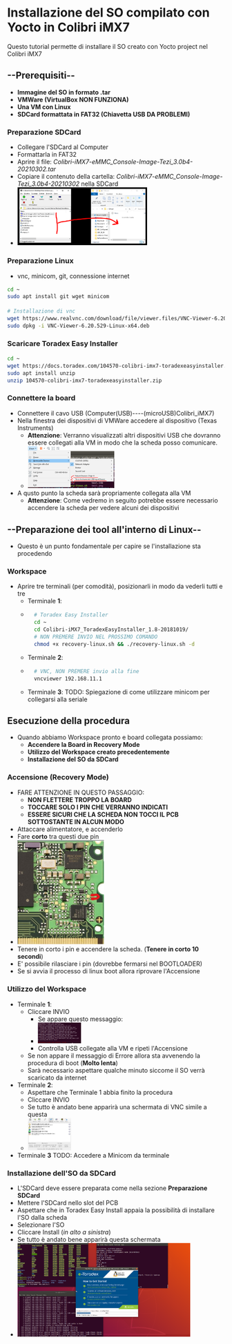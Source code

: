 # Installazione del SO compilato con Yocto in Colibri iMX7
Questo tutorial permette di installare il SO creato con Yocto project nel Colibri iMX7

## --**Prerequisiti**--
- **Immagine del SO in formato .tar**
- **VMWare (VirtualBox NON FUNZIONA)**
- **Una VM con Linux**
- **SDCard formattata in FAT32 (Chiavetta USB DA PROBLEMI)**

### Preparazione SDCard
- Collegare l'SDCard al Computer
- Formattarla in FAT32
- Aprire il file: *Colibri-iMX7-eMMC_Console-Image-Tezi_3.0b4-20210302.tar*
- Copiare il contenuto della cartella: *Colibri-iMX7-eMMC_Console-Image-Tezi_3.0b4-20210302* nella SDCard
- <img src="FileSDCard.PNG" width="300">

### Preparazione Linux
- vnc, minicom, git, connessione internet
```bash
cd ~
sudo apt install git wget minicom 

# Installazione di vnc
wget https://www.realvnc.com/download/file/viewer.files/VNC-Viewer-6.20.529-Linux-x64.deb
sudo dpkg -i VNC-Viewer-6.20.529-Linux-x64.deb
```

### Scaricare Toradex Easy Installer
```bash
cd ~
wget https://docs.toradex.com/104570-colibri-imx7-toradexeasyinstaller.zip
sudo apt install unzip 
unzip 104570-colibri-imx7-toradexeasyinstaller.zip
```

### Connettere la board
- Connettere il cavo USB  (Computer(USB)----(microUSB)Colibri_iMX7)
- Nella finestra dei dispositivi di VMWare accedere al dispositivo (Texas Instruments)
    - **Attenzione**: Verranno visualizzati altri dispositivi USB che dovranno essere collegati alla VM in modo che la scheda posso comunicare.
    - <img src="CatturaDispositiviUSB_VM.PNG" width="200">
- A qusto punto la scheda sarà propriamente collegata alla VM
    - **Attenzione**: Come vedremo in seguito potrebbe essere necessario accendere la scheda per vedere alcuni dei dispositivi

## --**Preparazione dei tool all'interno di Linux**--
- Questo è un punto fondamentale per capire se l'installazione sta procedendo

### Workspace
- Aprire tre terminali (per comodità), posizionarli in modo da vederli tutti e tre
    - Terminale **1**:
    - ```bash
        # Toradex Easy Installer
        cd ~
        cd Colibri-iMX7_ToradexEasyInstaller_1.8-20181019/
        # NON PREMERE INVIO NEL PROSSIMO COMANDO
        chmod +x recovery-linux.sh && ./recovery-linux.sh -d
      ```
    - Terminale **2**:
    - ```bash
        # VNC, NON PREMERE invio alla fine
        vncviewer 192.168.11.1
      ```
    - Terminale **3**:
TODO: Spiegazione di come utilizzare minicom per collegarsi alla seriale

## Esecuzione della procedura
- Quando abbiamo Workspace pronto e board collegata possiamo:
    - **Accendere la Board in Recovery Mode**
    - **Utilizzo del Workspace creato precedentemente**
    - **Installazione del SO da SDCard**

### Accensione (Recovery Mode)
- FARE ATTENZIONE IN QUESTO PASSAGGIO:
    - **NON FLETTERE TROPPO LA BOARD**
    - **TOCCARE SOLO I PIN CHE VERRANNO INDICATI**
    - **ESSERE SICURI CHE LA SCHEDA NON TOCCI IL PCB SOTTOSTANTE IN ALCUN MODO**
- Attaccare alimentatore, e accenderlo
- Fare **corto** tra questi due pin
- <img src="imx7.jpg" width="200">
- Tenere in corto i pin e accendere la scheda. (**Tenere in corto 10 secondi**)
- E' possibile rilasciare i pin (dovrebbe fermarsi nel BOOTLOADER)
- Se si avvia il processo di linux boot allora riprovare l'Accensione

### Utilizzo del Workspace
- Terminale **1**:
    - Cliccare INVIO
        - Se appare questo messaggio:
        - <img src="ToradexEasyInstallerError.PNG" width="100">
        - Controlla USB collegate alla VM e ripeti l'Accensione
    - Se non appare il messaggio di Errore allora sta avvenendo la procedura di boot (**Molto lenta**)
    - Sarà necessario aspettare qualche minuto siccome il SO verrà scaricato da internet
- Terminale **2**:
    - Aspettare che Terminale 1 abbia finito la procedura
    - Cliccare INVIO
    - Se tutto è andato bene apparirà una schermata di VNC simile a questa
    - <img src="ToradexEasyInterface.png" width="100">
- Terminale **3**
TODO: Accedere a Minicom da terminale

### Installazione dell'SO da SDCard
- L'SDCard deve essere preparata come nella sezione **Preparazione SDCard**
- Mettere l'SDCard nello slot del PCB
- Aspettare che in Toradex Easy Install appaia la possibilità di installare l'SO dalla scheda
- Selezionare l'SO 
- Cliccare Install (*in alto a sinistra*)
- Se tutto è andato bene apparirà questa schermata
- <img src="InstallazioneRiuscita.PNG" width="400">



